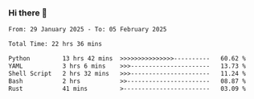 ### Hi there 👋

<!--
**ututono/ututono** is a ✨ _special_ ✨ repository because its `README.md` (this file) appears on your GitHub profile.

Here are some ideas to get you started:

- 🔭 I’m currently working on ...
- 🌱 I’m currently learning ...
- 👯 I’m looking to collaborate on ...
- 🤔 I’m looking for help with ...
- 💬 Ask me about ...
- 📫 How to reach me: ...
- 😄 Pronouns: ...
- ⚡ Fun fact: ...
-->



<!--START_SECTION:waka-->

```txt
From: 29 January 2025 - To: 05 February 2025

Total Time: 22 hrs 36 mins

Python         13 hrs 42 mins  >>>>>>>>>>>>>>>----------   60.62 %
YAML           3 hrs 6 mins    >>>----------------------   13.73 %
Shell Script   2 hrs 32 mins   >>>----------------------   11.24 %
Bash           2 hrs           >>-----------------------   08.87 %
Rust           41 mins         >------------------------   03.09 %
```

<!--END_SECTION:waka-->
